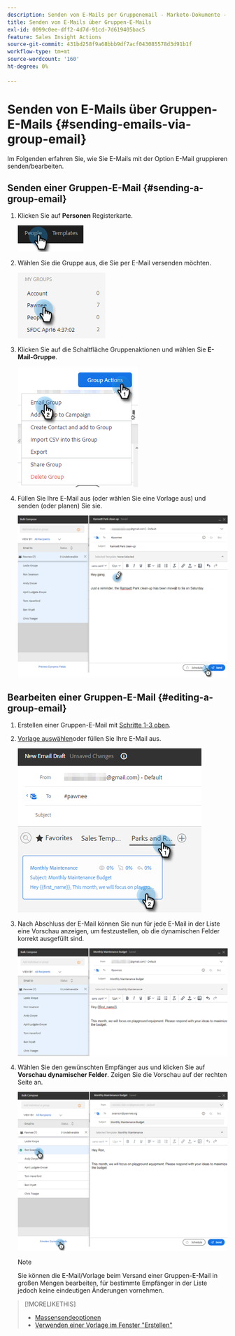 ```yaml
---
description: Senden von E-Mails per Gruppenemail - Marketo-Dokumente - Produktdokumentation
title: Senden von E-Mails über Gruppen-E-Mails
exl-id: 0099c0ee-dff2-4d7d-91cd-7d619405bac5
feature: Sales Insight Actions
source-git-commit: 431bd258f9a68bbb9df7acf043085578d3d91b1f
workflow-type: tm+mt
source-wordcount: '160'
ht-degree: 0%

---
```


# Senden von E-Mails über Gruppen-E-Mails {#sending-emails-via-group-email}

Im Folgenden erfahren Sie, wie Sie E-Mails mit der Option E-Mail gruppieren senden/bearbeiten.

## Senden einer Gruppen-E-Mail {#sending-a-group-email}

1. Klicken Sie auf **Personen** Registerkarte.

   ![](assets/sending-emails-via-group-email-1.png)

1. Wählen Sie die Gruppe aus, die Sie per E-Mail versenden möchten.

   ![](assets/sending-emails-via-group-email-2.png)

1. Klicken Sie auf die Schaltfläche Gruppenaktionen und wählen Sie **E-Mail-Gruppe**.

   ![](assets/sending-emails-via-group-email-3.png)

1. Füllen Sie Ihre E-Mail aus (oder wählen Sie eine Vorlage aus) und senden (oder planen) Sie sie.

   ![](assets/sending-emails-via-group-email-4.png)

## Bearbeiten einer Gruppen-E-Mail {#editing-a-group-email}

1. Erstellen einer Gruppen-E-Mail mit [Schritte 1-3 oben](#sending-a-group-email).

1. [Vorlage auswählen](/help/marketo/product-docs/marketo-sales-insight/actions/email/using-the-compose-window/using-a-template-in-the-compose-window.md)oder füllen Sie Ihre E-Mail aus.

   ![](assets/sending-emails-via-group-email-5.png)

1. Nach Abschluss der E-Mail können Sie nun für jede E-Mail in der Liste eine Vorschau anzeigen, um festzustellen, ob die dynamischen Felder korrekt ausgefüllt sind.

   ![](assets/sending-emails-via-group-email-6.png)

1. Wählen Sie den gewünschten Empfänger aus und klicken Sie auf **Vorschau dynamischer Felder**. Zeigen Sie die Vorschau auf der rechten Seite an.

   ![](assets/sending-emails-via-group-email-7.png)

   >[!NOTE]
   >
   >Sie können die E-Mail/Vorlage beim Versand einer Gruppen-E-Mail in großen Mengen bearbeiten, für bestimmte Empfänger in der Liste jedoch keine eindeutigen Änderungen vornehmen.

>[!MORELIKETHIS]
>
>* [Massensendeoptionen](/help/marketo/product-docs/marketo-sales-insight/actions/email/using-the-compose-window/bulk-emailing-options.md)
>* [Verwenden einer Vorlage im Fenster &quot;Erstellen&quot;](/help/marketo/product-docs/marketo-sales-insight/actions/email/using-the-compose-window/using-a-template-in-the-compose-window.md)
